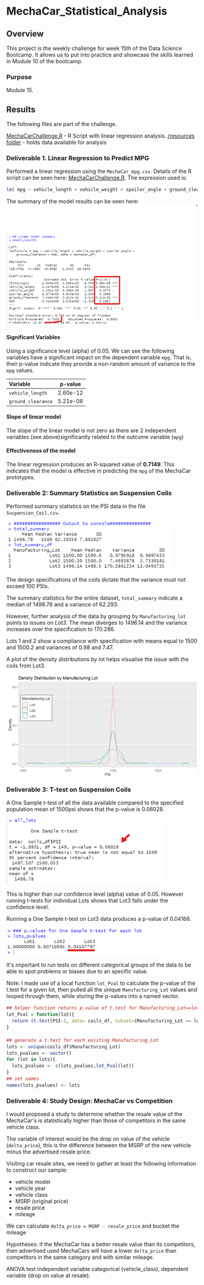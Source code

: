 # MechaCar_Statistical_Analysis

## Overview

This project is the weekly challenge for week 15th of the Data Science Bootcamp. It allows us to put into practice and showcase the skills learned in Module 10 of the bootcamp.

### Purpose

Module 15.

## Results

The following files are part of the challenge.

[MechaCarChallenge.R](MechaCarChallenge.R) - R Script with linear regression analysis.
[/resources folder](/resources) - holds data available for analysis


### Deliverable 1. Linear Regression to Predict MPG

Performed a linear regression using the `MechaCar_mpg.csv`. Details of the R script can be seen here: [MechaCarChallenge.R](MechaCarChallenge.R). The expression  used is:

```R
lm( mpg ~ vehicle_length + vehicle_weight + spoiler_angle + ground_clearance + AWD, mechacar_df)
```

The summary of the model results can be seen here:
![Deliverable 1 Snapshot](resources/deliverable1-snapshot1.png
)

#### Significant Variables

Using a significance level (alpha) of 0.05. We can see the following variables have a significant impact on the dependent variable `mpg`.  That is, their p-value indicate they provide a non-random amount of variance to the `mpg` values.

|Variable | p-value|
|:---|:---:|
|`vehicle_length`     | 2.60e-12  |
|`ground_clearance`   | 5.21e-08  |

#### Slope of linear model

The slope of the linear model is not zero as there are 2 independent variables (see above)significantly related to the outcome variable (`mpg`)

#### Effectiveness of the model

The linear regression produces an R-squared value of **0.7149**.  This indicates that the model is effective in predicting the `mpg` of the MechaCar prototypes.

### Deliverable 2: Summary Statistics on Suspension Coils

Performed summary statistics on the PSI data in the file `Suspension_Coil.csv`.

![Deliverable 2](resources/deliverable2-snapshot1.png)

The design specifications of the coils dictate that the variance must not exceed 100 PSIs.

The summary statistics for the entire dataset, `total_summary` indicate a median of 1498.78 and a variance of 62.293.

However, further analysis of the data by grouping by `Manufacturing_lot` points to issues on *Lot3*.  The mean diverges to 1496.14 and the variance increases over the specification to 170.286.

Lots 1 and 2 show a compliance with specification with means equal to 1500 and 1500.2 and variances of 0.98 and 7.47.

A plot of the density distributions by lot helps visualise the issue with the coils from Lot3.

![Density Distribution by lot](resources/deliverable2-plot1.png)

### Deliverable 3: T-test on Suspension Coils

A One Sample t-test of all the data available compared to the specified population mean of 1500psi shows that the p-value is 0.06028. 

![p-test all values](resources/deliverable3-snapshot1.png)

This is higher than our confidence level (alpha) value of 0.05. However running t-tests for individual Lots shows that Lot3 falls under the confidence level.

Running a One Sample t-test on Lot3 data produces a p-value of 0.04168.

![p-test per lot](resources/deliverable3-snapshot2.png)

It's important to run tests on different categorical groups of the data to be able to spot problems or biases due to an specific value.

Note: I made use of a local function `lot_Pval` to calculate the p-value of the t.test for a given lot, then pulled all the unique `Manufacturing_Lot` values and looped through them, while storing the p-values into a named vector.

```r
## helper function returns p.value of t.test for Manufacturing_Lot==lot
lot_Pval = function(lot){
  return (t.test(PSI~1, data= coils_df, subset=(Manufacturing_Lot == lot), mu=1500)$p.value)
}

## generate a t.test for each existing Manufacturing_Lot
lots <- unique(coils_df$Manufacturing_Lot)
lots_pvalues <- vector()
for (lot in lots){
  lots_pvalues <- c(lots_pvalues,lot_Pval(lot))
}
## set names
names(lots_pvalues) <- lots
```

### Deliverable 4: Study Design: MechaCar vs Competition

I would proposed a study to determine whether the resale value of the MechaCar's is statistically higher than those of competitors in the same vehicle class.

The variable of interest would be the drop on value of the vehicle (`delta_price`), this is the difference between the MSRP of the new vehicle minus the advertised resale price.

Visiting car resale sites, we need to gather at least the following information to construct our sample:

- vehicle model
- vehicle year
- vehicle class
- MSRP (original price)
- resale price
- mileage

We can calculate `delta_price = MSRP - resale_price` and bucket the mileage


Hypotheses:  if the MechaCar has a better resale value than its competitors, then advertised used MechaCars will have a lower `delta_price` than competitors in the same category and with similar mileage.

ANOVA test independent variable categorical (vehicle_class), dependent variable (drop on value at resale).





